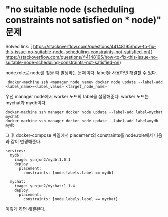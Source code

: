 # "no suitable node (scheduling constraints not satisfied on * node)" 문제



Solved link: [ https://stackoverflow.com/questions/44148195/how-to-fix-this-issue-no-suitable-node-scheduling-constraints-not-satisfied-on]( https://stackoverflow.com/questions/44148195/how-to-fix-this-issue-no-suitable-node-scheduling-constraints-not-satisfied-on)



node.role로 node를 찾을 때 발생하는 문제이다. label을 사용하면 해결할 수 있다.

` docker-machine ssh <manager_node_name> docker node update --label-add <label_name>=<label_value> <target_node_name>` 



우선 manager node에서 worker 노드의 label을 설정해준다. worker 노드는 mychat과 mydb이다.

```shell
docker-machine ssh manager docker node update --label-add label=mychat mychat
docker-machine ssh manager docker node update --label-add label=mydb mydb
```

그 후 docker-compose 파일에서 placement의 constraints를 node.role에서 다음과 같이 변경해준다.

```
services:
  mydb:
    image: yunjun2/mydb:1.0.1
    deploy
      placement:
        constraints: [node.labels.label == mydb]

  mychat:
    image: yunjun2/mychat:1.1.4
    deploy:
      placement:
        constraints: [node.labels.label == mychat]
```

이렇게 하면 해결된다.
